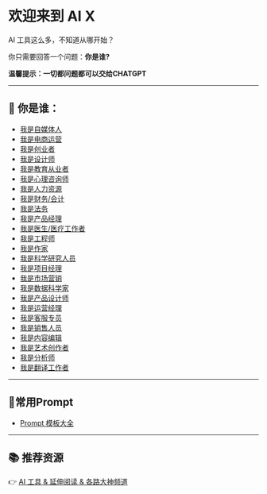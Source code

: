 # 欢迎来到 AI X

AI 工具这么多，不知道从哪开始？

你只需要回答一个问题：**你是谁?**

**温馨提示：一切都问题都可以交给CHATGPT**

---

## 👥 你是谁：

- [我是自媒体人](roles/media-creator.md)
- [我是电商运营](roles/ecommerce.md)
- [我是创业者](roles/founder.md)
- [我是设计师](roles/designer-creator.md)
- [我是教育从业者](roles/educator.md)
- [我是心理咨询师](roles/psychologist.md)
- [我是人力资源](roles/hr.md)
- [我是财务/会计](roles/finance.md)
- [我是法务](roles/legal.md)
- [我是产品经理](roles/product-manager.md)
- [我是医生/医疗工作者](roles/doctor.md)
- [我是工程师](roles/engineer.md)
- [我是作家](roles/writer.md)
- [我是科学研究人员](roles/researcher.md)
- [我是项目经理](roles/project-manager.md)
- [我是市场营销](roles/marketing.md)
- [我是数据科学家](roles/data-scientist.md)
- [我是产品设计师](roles/product-designer.md)
- [我是运营经理](roles/operations.md)
- [我是客服专员](roles/customer-support.md)
- [我是销售人员](roles/sales.md)
- [我是内容编辑](roles/content-editor.md)
- [我是艺术创作者](roles/artist.md)
- [我是分析师](roles/analyst.md)
- [我是翻译工作者](roles/translator.md)

---


## 🚀常用Prompt
- [Prompt 模板大全](prompt.md)

---

## 📚 推荐资源  
👉 [AI 工具 & 延伸阅读 & 各路大神频道](./resources.md)
